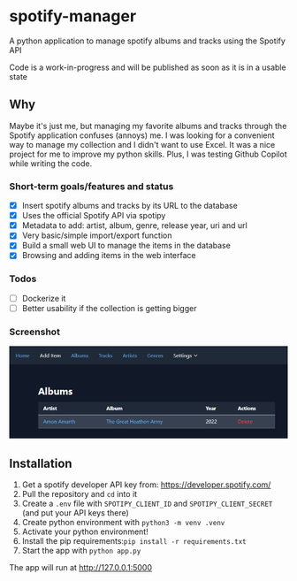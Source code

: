 # spotify-manager

A python application to manage spotify albums and tracks using the Spotify API

Code is a work-in-progress and will be published as soon as it is in a usable state

## Why

Maybe it's just me, but managing my favorite albums and tracks through the Spotify application confuses (annoys) me. I was looking for a convenient way to manage my collection and I didn't want to use Excel. It was a nice project for me to improve my python skills. Plus, I was testing Github Copilot while writing the code.  

### Short-term goals/features and status

- [x] Insert spotify albums and tracks by its URL to the database
- [x] Uses the official Spotify API via spotipy
- [x] Metadata to add: artist, album, genre, release year, uri and url
- [x] Very basic/simple import/export function
- [x] Build a small web UI to manage the items in the database
- [x] Browsing and adding items in the web interface

### Todos

- [ ] Dockerize it
- [ ] Better usability if the collection is getting bigger

### Screenshot

![Screenshot](screenshot.png)

## Installation  

1. Get a spotify developer API key from: <https://developer.spotify.com/>
2. Pull the repository and `cd` into it
3. Create a `.env` file with `SPOTIPY_CLIENT_ID` and `SPOTIPY_CLIENT_SECRET` (and put your API keys there)
4. Create python environment with `python3 -m venv .venv`
5. Activate your python environment!
6. Install the pip requirements:`pip install -r requirements.txt`
7. Start the app with `python app.py`

The app will run at <http://127.0.0.1:5000>
